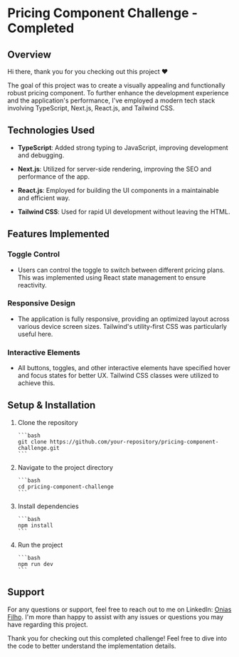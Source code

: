 # Pricing Component Challenge - Completed

## Overview

Hi there, thank you for you checking out this project ❤️

The goal of this project was to create a visually appealing and functionally robust pricing component. To further enhance the development experience and the application's performance, I've employed a modern tech stack involving TypeScript, Next.js, React.js, and Tailwind CSS.

## Technologies Used

- **TypeScript**: Added strong typing to JavaScript, improving development and debugging.
  
- **Next.js**: Utilized for server-side rendering, improving the SEO and performance of the app.
  
- **React.js**: Employed for building the UI components in a maintainable and efficient way.

- **Tailwind CSS**: Used for rapid UI development without leaving the HTML.

## Features Implemented

### Toggle Control

- Users can control the toggle to switch between different pricing plans. This was implemented using React state management to ensure reactivity.

### Responsive Design

- The application is fully responsive, providing an optimized layout across various device screen sizes. Tailwind's utility-first CSS was particularly useful here.

### Interactive Elements

- All buttons, toggles, and other interactive elements have specified hover and focus states for better UX. Tailwind CSS classes were utilized to achieve this.

## Setup & Installation

1. Clone the repository

       ```bash
       git clone https://github.com/your-repository/pricing-component-challenge.git
       ```

2. Navigate to the project directory

       ```bash
       cd pricing-component-challenge
       ```

3. Install dependencies

       ```bash
       npm install
       ```

4. Run the project

       ```bash
       npm run dev
       ```

## Support

For any questions or support, feel free to reach out to me on LinkedIn: [Onias Filho](https://www.linkedin.com/in/oniasfilho). I'm more than happy to assist with any issues or questions you may have regarding this project.

Thank you for checking out this completed challenge! Feel free to dive into the code to better understand the implementation details.
